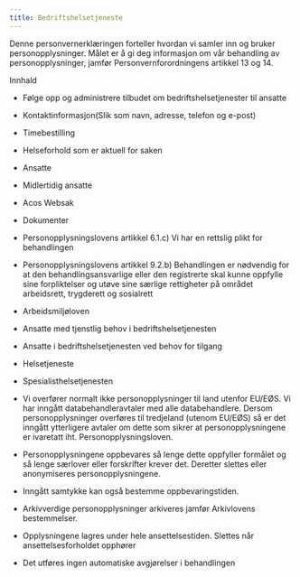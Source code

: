 ```yaml
---
title: Bedriftshelsetjeneste
---
```



  

Denne personvernerklæringen forteller hvordan vi samler inn og bruker personopplysninger. Målet er å gi deg informasjon om vår behandling av personopplysninger, jamfør Personvernforordningens artikkel 13 og 14.

  

Innhald

*   Følge opp og administrere tilbudet om bedriftshelsetjenester til ansatte  
    
*   Kontaktinformasjon(Slik som navn, adresse, telefon og e-post)  
    
*   Timebestilling  
    
*   Helseforhold som er aktuell for saken  
    
*   Ansatte  
    
*   Midlertidig ansatte  
    
*   Acos Websak  
    
*   Dokumenter  
    
*   Personopplysningslovens artikkel 6.1.c) Vi har en rettslig plikt for behandlingen  
    
*   Personopplysningslovens artikkel 9.2.b) Behandlingen er nødvendig for at den behandlingsansvarlige eller den registrerte skal kunne oppfylle sine forpliktelser og utøve sine særlige rettigheter på området arbeidsrett, trygderett og sosialrett  
    
*   Arbeidsmiljøloven  
    
*   Ansatte med tjenstlig behov i bedriftshelsetjenesten  
    
*   Ansatte i bedriftshelsetjenesten ved behov for tilgang  
    
*   Helsetjeneste  
    
*   Spesialisthelsetjenesten  
    
*   Vi overfører normalt ikke personopplysninger til land utenfor EU/EØS. Vi har inngått databehandleravtaler med alle databehandlere. Dersom personopplysninger overføres til tredjeland (utenom EU/EØS) så er det inngått ytterligere avtaler om dette som sikrer at personopplysningene er ivaretatt iht. Personopplysningsloven.  
    
*   Personopplysningene oppbevares så lenge dette oppfyller formålet og så lenge særlover eller forskrifter krever det. Deretter slettes eller anonymiseres personopplysningene.  
    
*   Inngått samtykke kan også bestemme oppbevaringstiden.  
    
*   Arkivverdige personopplysninger arkiveres jamfør Arkivlovens bestemmelser.  
    
*   Opplysningene lagres under hele ansettelsestiden. Slettes når ansettelsesforholdet opphører  
    
*   Det utføres ingen automatiske avgjørelser i behandlingen